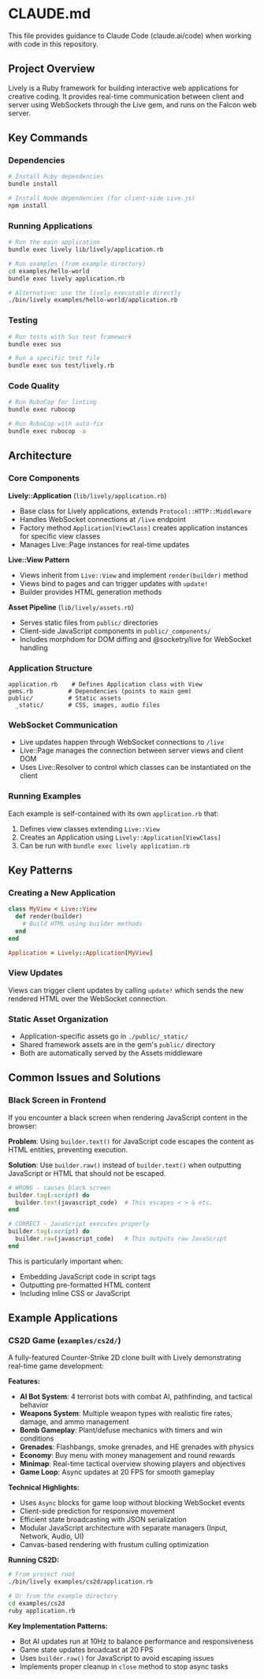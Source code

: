 # CLAUDE.md

This file provides guidance to Claude Code (claude.ai/code) when working with code in this repository.

## Project Overview

Lively is a Ruby framework for building interactive web applications for creative coding. It provides real-time communication between client and server using WebSockets through the Live gem, and runs on the Falcon web server.

## Key Commands

### Dependencies
```bash
# Install Ruby dependencies
bundle install

# Install Node dependencies (for client-side Live.js)
npm install
```

### Running Applications
```bash
# Run the main application
bundle exec lively lib/lively/application.rb

# Run examples (from example directory)
cd examples/hello-world
bundle exec lively application.rb

# Alternative: use the lively executable directly
./bin/lively examples/hello-world/application.rb
```

### Testing
```bash
# Run tests with Sus test framework
bundle exec sus

# Run a specific test file
bundle exec sus test/lively.rb
```

### Code Quality
```bash
# Run RuboCop for linting
bundle exec rubocop

# Run RuboCop with auto-fix
bundle exec rubocop -a
```

## Architecture

### Core Components

**Lively::Application** (`lib/lively/application.rb`)
- Base class for Lively applications, extends `Protocol::HTTP::Middleware`
- Handles WebSocket connections at `/live` endpoint
- Factory method `Application[ViewClass]` creates application instances for specific view classes
- Manages Live::Page instances for real-time updates

**Live::View Pattern**
- Views inherit from `Live::View` and implement `render(builder)` method
- Views bind to pages and can trigger updates with `update!`
- Builder provides HTML generation methods

**Asset Pipeline** (`lib/lively/assets.rb`)
- Serves static files from `public/` directories
- Client-side JavaScript components in `public/_components/`
- Includes morphdom for DOM diffing and @socketry/live for WebSocket handling

### Application Structure

```
application.rb    # Defines Application class with View
gems.rb          # Dependencies (points to main gem)
public/          # Static assets
  _static/       # CSS, images, audio files
```

### WebSocket Communication
- Live updates happen through WebSocket connections to `/live`
- Live::Page manages the connection between server views and client DOM
- Uses Live::Resolver to control which classes can be instantiated on the client

### Running Examples
Each example is self-contained with its own `application.rb` that:
1. Defines view classes extending `Live::View`
2. Creates an Application using `Lively::Application[ViewClass]`
3. Can be run with `bundle exec lively application.rb`

## Key Patterns

### Creating a New Application
```ruby
class MyView < Live::View
  def render(builder)
    # Build HTML using builder methods
  end
end

Application = Lively::Application[MyView]
```

### View Updates
Views can trigger client updates by calling `update!` which sends the new rendered HTML over the WebSocket connection.

### Static Asset Organization
- Application-specific assets go in `./public/_static/`
- Shared framework assets are in the gem's `public/` directory
- Both are automatically served by the Assets middleware

## Common Issues and Solutions

### Black Screen in Frontend
If you encounter a black screen when rendering JavaScript content in the browser:

**Problem**: Using `builder.text()` for JavaScript code escapes the content as HTML entities, preventing execution.

**Solution**: Use `builder.raw()` instead of `builder.text()` when outputting JavaScript or HTML that should not be escaped.

```ruby
# WRONG - causes black screen
builder.tag(:script) do
  builder.text(javascript_code)  # This escapes < > & etc.
end

# CORRECT - JavaScript executes properly
builder.tag(:script) do
  builder.raw(javascript_code)   # This outputs raw JavaScript
end
```

This is particularly important when:
- Embedding JavaScript code in script tags
- Outputting pre-formatted HTML content
- Including inline CSS or JavaScript

## Example Applications

### CS2D Game (`examples/cs2d/`)
A fully-featured Counter-Strike 2D clone built with Lively demonstrating real-time game development:

**Features:**
- **AI Bot System**: 4 terrorist bots with combat AI, pathfinding, and tactical behavior
- **Weapons System**: Multiple weapon types with realistic fire rates, damage, and ammo management
- **Bomb Gameplay**: Plant/defuse mechanics with timers and win conditions
- **Grenades**: Flashbangs, smoke grenades, and HE grenades with physics
- **Economy**: Buy menu with money management and round rewards
- **Minimap**: Real-time tactical overview showing players and objectives
- **Game Loop**: Async updates at 20 FPS for smooth gameplay

**Technical Highlights:**
- Uses `Async` blocks for game loop without blocking WebSocket events
- Client-side prediction for responsive movement
- Efficient state broadcasting with JSON serialization
- Modular JavaScript architecture with separate managers (Input, Network, Audio, UI)
- Canvas-based rendering with frustum culling optimization

**Running CS2D:**
```bash
# From project root
./bin/lively examples/cs2d/application.rb

# Or from the example directory
cd examples/cs2d
ruby application.rb
```

**Key Implementation Patterns:**
- Bot AI updates run at 10Hz to balance performance and responsiveness
- Game state updates broadcast at 20 FPS
- Uses `builder.raw()` for JavaScript to avoid escaping issues
- Implements proper cleanup in `close` method to stop async tasks